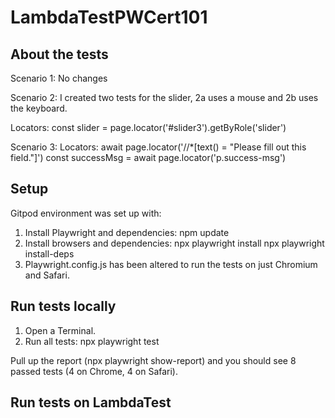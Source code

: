 # LambdaTestPWCert101

## About the tests

Scenario 1: No changes

Scenario 2:
I created two tests for the slider, 2a uses a mouse and 2b uses the keyboard.

Locators:
const slider = page.locator('#slider3').getByRole('slider')

Scenario 3:
Locators:
await page.locator('//*[text() = "Please fill out this field."]')
const successMsg = await page.locator('p.success-msg')

## Setup
Gitpod environment was set up with:
1. Install Playwright and dependencies:
   npm update
2. Install browsers and dependencies:
   npx playwright install
   npx playwright install-deps
3. Playwright.config.js has been altered to run the tests on just Chromium and Safari.

## Run tests locally

1. Open a Terminal.
2. Run all tests:
   npx playwright test

Pull up the report (npx playwright show-report) and you should see 8 passed tests (4 on Chrome, 4 on Safari).

## Run tests on LambdaTest


